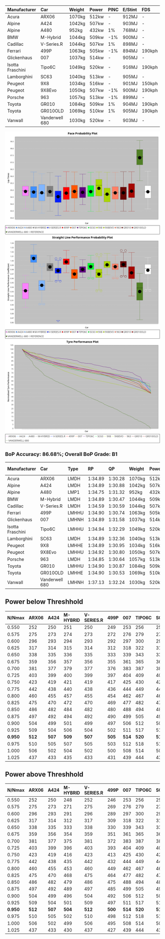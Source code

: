 | Manufacturer     | Car            | Weight | Power | PINC    | E/Stint | FDS     |
|:-|:-|:-|:-|:-|:-|:-|
| Acura            | ARX06          | 1070kg | 512kw |    -    | 912MJ   |    -    |
| Alpine           | A424           | 1042kg | 507kw |    -    | 903MJ   |    -    |
| Alpine           | A480           | 952kg  | 432kw | 1%      | 768MJ   |    -    |
| BMW              | M-Hybrid       | 1044kg | 509kw | -1%     | 900MJ   |    -    |
| Cadillac         | V-Series.R     | 1044kg | 507kw | 1%      | 898MJ   |    -    |
| Ferrari          | 499P           | 1063kg | 505kw | -1%     | 894MJ   | 190kph  |
| Glickenhaus      | 007            | 1037kg | 514kw |    -    | 905MJ   |    -    |
| Isotta Fraschini | Tipo6C         | 1049kg | 520kw |    -    | 916MJ   | 190kph  |
| Lamborghini      | SC63           | 1040kg | 513kw |    -    | 905MJ   |    -    |
| Peugeot          | 9X8            | 1034kg | 516kw |    -    | 901MJ   | 150kph  |
| Peugeot          | 9X8Evo         | 1050kg | 507kw | -1%     | 900MJ   | 190kph  |
| Porsche          | 963            | 1057kg | 513kw | -1%     | 899MJ   |    -    |
| Toyota           | GR010          | 1084kg | 509kw | 1%      | 904MJ   | 190kph  |
| Toyota           | GR010OLD       | 1069kg | 510kw | 1%      | 905MJ   | 190kph  |
| Vanwall          | Vanderwell 680 | 1030kg | 520kw |    -    | 903MJ   |    -    |

![PACECHART](./IMG/ACOMETHOD.png)
![STRAIGHTLINEPERFORMANCECHART](./IMG/ACOMETHOD_sp.png)
![TYREPERFORMANCECHART](./IMG/ACOMETHOD_tw.png)

### BoP Accuracy: 86.68%; Overall BoP Grade: B1
| Manufacturer     | Car            | Type  | RP      | QP      | Weight | Power¹ | Threshhold | PINC    | Power² | E/Stint | AVG Vmax  | FDS     | RDLC | L/Stint | BOP-Grade | Model Accuracy | Model Points | Match%  | SimDiff |
|:-|:-|:-|:-|:-|:-|:-|:-|:-|:-|:-|:-|:-|:-|:-|:-|:-|:-|:-|:-|
| Acura            | ARX06          | LMDH  | 1:34.89 | 1:30.28 | 1070kg | 512kw  | 210.0kph   |    -    | 512kw  |  912MJ  | 300.07kph |    -    | 1.01 | 37      | +D1       | 100.00%        | 995          | 68.83%  | #       |
| Alpine           | A424           | LMDH  | 1:34.89 | 1:30.88 | 1042kg | 507kw  | 210.0kph   |    -    | 507kw  |  903MJ  | 312.61kph |    -    | 1.01 | 37      | ~A1       | 86.43%         | 618          | 95.64%  | ±0.05s  |
| Alpine           | A480           | LMP1  | 1:34.75 | 1:31.32 |  952kg | 432kw  | 210.0kph   | 1%      | 436kw  |  768MJ  | 301.25kph |    -    | 0.97 | 34      | ~A1       | 68.63%         | 967          | 100.00% | #       |
| BMW              | M-Hybrid       | LMDH  | 1:34.89 | 1:30.47 | 1044kg | 509kw  | 210.0kph   | -1%     | 504kw  |  900MJ  | 309.30kph |    -    | 1.02 | 37      | +A2       | 93.77%         | 1672         | 90.04%  | ±0.16s  |
| Cadillac         | V-Series.R     | LMDH  | 1:34.59 | 1:30.59 | 1044kg | 507kw  | 210.0kph   | 1%      | 512kw  |  898MJ  | 307.35kph |    -    | 1.02 | 37      | -B2       | 83.12%         | 1921         | 84.95%  | ±0.38s  |
| Ferrari          | 499P           | LMHHU | 1:34.90 | 1:30.74 | 1063kg | 505kw  | 210.0kph   | -1%     | 500kw  |  894MJ  | 309.43kph | 190kph  | 1.02 | 37      | ~A1       | 69.49%         | 1950         | 100.00% | ±0.40s  |
| Glickenhaus      | 007            | LMHNH | 1:34.89 | 1:31.58 | 1037kg | 514kw  | 210.0kph   |    -    | 514kw  |  905MJ  | 308.06kph |    -    | 0.95 | 37      | ~A1       | 89.50%         | 1518         | 100.00% | #       |
| Isotta Fraschini | Tipo6C         | LMHHU | 1:34.94 | 1:32.29 | 1049kg | 520kw  | 210.0kph   |    -    | 520kw  |  916MJ  | 309.75kph | 190kph  | 1.06 | 37      | +C2       | 73.56%         | 64           | 73.29%  | ±0.21s  |
| Lamborghini      | SC63           | LMDH  | 1:34.89 | 1:32.36 | 1040kg | 513kw  | 210.0kph   |    -    | 513kw  |  905MJ  | 310.26kph |    -    | 1.04 | 37      | +A2       | 95.82%         | 459          | 93.80%  | ±0.13s  |
| Peugeot          | 9X8            | LMHHE | 1:34.89 | 1:30.95 | 1034kg | 516kw  | 210.0kph   |    -    | 516kw  |  901MJ  | 307.79kph | 150kph  | 1.03 | 37      | ~A1       | 88.75%         | 2383         | 100.00% | #       |
| Peugeot          | 9X8Evo         | LMHHU | 1:34.92 | 1:30.80 | 1050kg | 507kw  | 210.0kph   | -1%     | 502kw  |  900MJ  | 309.59kph | 190kph  | 1.01 | 37      | ~A1       | 66.97%         | 221          | 100.00% | ±0.46s  |
| Porsche          | 963            | LMDH  | 1:34.85 | 1:30.64 | 1057kg | 513kw  | 210.0kph   | -1%     | 508kw  |  899MJ  | 308.77kph |    -    | 1.00 | 37      | ~A1       | 81.02%         | 5243         | 100.00% | ±0.37s  |
| Toyota           | GR010          | LMHHU | 1:34.90 | 1:30.87 | 1084kg | 509kw  | 210.0kph   | 1%      | 514kw  |  904MJ  | 308.38kph | 190kph  | 1.01 | 37      | ~A1       | 73.70%         | 2701         | 100.00% | ±0.23s  |
| Toyota           | GR010OLD       | LMHHE | 1:34.90 | 1:30.53 | 1069kg | 510kw  | 210.0kph   | 1%      | 515kw  |  905MJ  | 306.77kph | 190kph  | 1.03 | 37      | ~A1       | 99.03%         | 1536         | 95.70%  | #       |
| Vanwall          | Vanderwell 680 | LMHNH | 1:37.13 | 1:32.24 | 1030kg | 520kw  | 210.0kph   |    -    | 520kw  |  903MJ  | 302.71kph |    -    | 1.01 | 36      | +Ω2       | 97.01%         | 649          | -2.07%  | #       |

## Power below Threshhold
| N/Nmax    | ARX06   | A424    | M-HYBRID | V-SERIES.R | 499P    | 007     | TIPO6C  | SC63    | 9X8     | 9X8EVO  | 963     | GR010   | GR010OLD | VANDERWELL 680 | ​     | RPM      | A480    |
|:-|:-|:-|:-|:-|:-|:-|:-|:-|:-|:-|:-|:-|:-|:-|:-|:-|:-|
|  0.550    |  252    |  250    |  251     |  250       |  249    |  253    |  256    |  253    |  254    |  250    |  253    |  251    |  251     |  256           |  ​    |   --     |   -     |
|  0.575    |  275    |  273    |  274     |  273       |  272    |  276    |  279    |  276    |  277    |  273    |  276    |  274    |  274     |  279           |  ​    |   --     |   -     |
|  0.600    |  296    |  293    |  294     |  293       |  292    |  297    |  300    |  296    |  298    |  293    |  296    |  294    |  295     |  300           |  ​    |   --     |   -     |
|  0.625    |  317    |  314    |  315     |  314       |  312    |  318    |  322    |  317    |  319    |  314    |  317    |  315    |  316     |  322           |  ​    |   --     |   -     |
|  0.650    |  338    |  335    |  336     |  335       |  333    |  339    |  343    |  338    |  340    |  335    |  338    |  336    |  337     |  343           |  ​    |   --     |   -     |
|  0.675    |  359    |  356    |  357     |  356       |  355    |  361    |  365    |  360    |  362    |  356    |  360    |  357    |  358     |  365           |  ​    |   --     |   -     |
|  0.700    |  381    |  377    |  379     |  377       |  376    |  383    |  387    |  382    |  384    |  377    |  382    |  379    |  380     |  387           |  ​    |   --     |   -     |
|  0.725    |  403    |  399    |  400     |  399       |  397    |  404    |  409    |  403    |  406    |  399    |  403    |  400    |  401     |  409           |  ​    |   --     |   -     |
|  0.750    |  423    |  419    |  421     |  419       |  417    |  425    |  430    |  424    |  427    |  419    |  424    |  421    |  422     |  430           |  ​    |   --     |   -     |
|  0.775    |  442    |  438    |  440     |  438       |  436    |  444    |  449    |  443    |  446    |  438    |  443    |  440    |  441     |  449           |  ​    |  5000    |  255    |
|  0.800    |  460    |  455    |  457     |  455       |  454    |  462    |  467    |  461    |  463    |  455    |  461    |  457    |  458     |  467           |  ​    |  5500    |  301    |
|  0.825    |  475    |  470    |  472     |  470       |  469    |  477    |  482    |  476    |  478    |  470    |  476    |  472    |  473     |  482           |  ​    |  6000    |  336    |
|  0.850    |  486    |  482    |  484     |  482       |  480    |  488    |  494    |  487    |  490    |  482    |  487    |  484    |  485     |  494           |  ​    |  6500    |  380    |
|  0.875    |  497    |  492    |  494     |  492       |  490    |  499    |  505    |  498    |  501    |  492    |  498    |  494    |  495     |  505           |  ​    |  7000    |  424    |
|  0.900    |  504    |  499    |  501     |  499       |  497    |  506    |  512    |  505    |  508    |  499    |  505    |  501    |  502     |  512           |  ​    |  7500    |  435    |
|  0.925    |  509    |  504    |  506     |  504       |  502    |  511    |  517    |  510    |  513    |  504    |  510    |  506    |  507     |  517           |  ​    |  8000    |  431    |
| **0.950** | **512** | **507** | **509**  | **507**    | **505** | **514** | **520** | **513** | **516** | **507** | **513** | **509** | **510**  | **520**        | **​** | **8500** | **434** |
|  0.975    |  510    |  505    |  507     |  505       |  503    |  512    |  518    |  511    |  514    |  505    |  511    |  507    |  508     |  518           |  ​    |  9000    |  217    |
|  1.000    |  506    |  502    |  504     |  502       |  500    |  508    |  514    |  507    |  510    |  502    |  507    |  504    |  505     |  514           |  ​    |   --     |   -     |
|  1.025    |  437    |  433    |  435     |  433       |  431    |  439    |  444    |  438    |  441    |  433    |  438    |  435    |  436     |  444           |  ​    |   --     |   -     |

## Power above Threshhold
| N/Nmax    | ARX06   | A424    | M-HYBRID | V-SERIES.R | 499P    | 007     | TIPO6C  | SC63    | 9X8     | 9X8EVO  | 963     | GR010   | GR010OLD | VANDERWELL 680 | ​     | RPM      | A480    |
|:-|:-|:-|:-|:-|:-|:-|:-|:-|:-|:-|:-|:-|:-|:-|:-|:-|:-|
|  0.550    |  252    |  250    |  248     |  252       |  246    |  253    |  256    |  253    |  254    |  247    |  250    |  253    |  254     |  256           |  ​    |   --     |   -     |
|  0.575    |  275    |  273    |  271     |  275       |  269    |  276    |  279    |  276    |  277    |  270    |  273    |  276    |  277     |  279           |  ​    |   --     |   -     |
|  0.600    |  296    |  293    |  291     |  296       |  289    |  297    |  300    |  296    |  298    |  290    |  293    |  297    |  297     |  300           |  ​    |   --     |   -     |
|  0.625    |  317    |  314    |  312     |  317       |  309    |  318    |  322    |  317    |  319    |  310    |  314    |  318    |  319     |  322           |  ​    |   --     |   -     |
|  0.650    |  338    |  335    |  333     |  338       |  330    |  339    |  343    |  338    |  340    |  331    |  335    |  339    |  340     |  343           |  ​    |   --     |   -     |
|  0.675    |  359    |  356    |  354     |  359       |  351    |  361    |  365    |  360    |  362    |  352    |  357    |  361    |  362     |  365           |  ​    |   --     |   -     |
|  0.700    |  381    |  377    |  375     |  381       |  372    |  383    |  387    |  382    |  384    |  374    |  378    |  383    |  383     |  387           |  ​    |   --     |   -     |
|  0.725    |  403    |  399    |  396     |  403       |  393    |  404    |  409    |  403    |  406    |  395    |  399    |  404    |  405     |  409           |  ​    |   --     |   -     |
|  0.750    |  423    |  419    |  416     |  423       |  413    |  425    |  430    |  424    |  427    |  415    |  420    |  425    |  426     |  430           |  ​    |   --     |   -     |
|  0.775    |  442    |  438    |  435     |  442       |  432    |  444    |  449    |  443    |  446    |  434    |  439    |  444    |  445     |  449           |  ​    |  5000    |  255    |
|  0.800    |  460    |  455    |  453     |  460       |  449    |  462    |  467    |  461    |  463    |  451    |  456    |  462    |  463     |  467           |  ​    |  5500    |  301    |
|  0.825    |  475    |  470    |  468     |  475       |  464    |  477    |  482    |  476    |  478    |  466    |  471    |  477    |  478     |  482           |  ​    |  6000    |  336    |
|  0.850    |  486    |  482    |  479     |  486       |  475    |  488    |  494    |  487    |  490    |  477    |  483    |  488    |  489     |  494           |  ​    |  6500    |  380    |
|  0.875    |  497    |  492    |  489     |  497       |  485    |  499    |  505    |  498    |  501    |  487    |  493    |  499    |  500     |  505           |  ​    |  7000    |  424    |
|  0.900    |  504    |  499    |  496     |  504       |  492    |  506    |  512    |  505    |  508    |  494    |  500    |  506    |  507     |  512           |  ​    |  7500    |  435    |
|  0.925    |  509    |  504    |  501     |  509       |  497    |  511    |  517    |  510    |  513    |  499    |  505    |  511    |  512     |  517           |  ​    |  8000    |  431    |
| **0.950** | **512** | **507** | **504**  | **512**    | **500** | **514** | **520** | **513** | **516** | **502** | **508** | **514** | **515**  | **520**        | **​** | **8500** | **434** |
|  0.975    |  510    |  505    |  502     |  510       |  498    |  512    |  518    |  511    |  514    |  500    |  506    |  512    |  513     |  518           |  ​    |  9000    |  217    |
|  1.000    |  506    |  502    |  499     |  506       |  495    |  508    |  514    |  507    |  510    |  497    |  503    |  508    |  509     |  514           |  ​    |   --     |   -     |
|  1.025    |  437    |  433    |  430     |  437       |  427    |  439    |  444    |  438    |  441    |  429    |  434    |  439    |  440     |  444           |  ​    |   --     |   -     |

